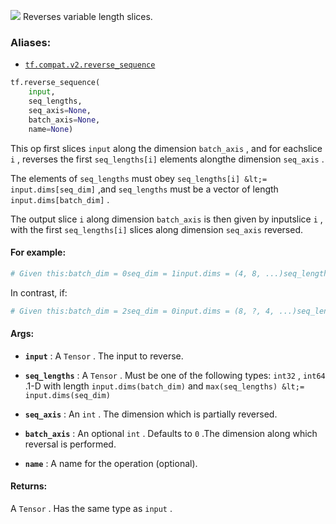 ![](https://tensorflow.google.cn/images/tf_logo_32px.png)
Reverses variable length slices.

### Aliases:

- [ `tf.compat.v2.reverse_sequence` ](/api_docs/python/tf/reverse_sequence)


```python
tf.reverse_sequence(
    input,
    seq_lengths,
    seq_axis=None,
    batch_axis=None,
    name=None)
```


This op first slices  `input`  along the dimension  `batch_axis` , and for eachslice  `i` , reverses the first  `seq_lengths[i]`  elements alongthe dimension  `seq_axis` .

The elements of  `seq_lengths`  must obey  `seq_lengths[i] &lt;= input.dims[seq_dim]` ,and  `seq_lengths`  must be a vector of length  `input.dims[batch_dim]` .

The output slice  `i`  along dimension  `batch_axis`  is then given by inputslice  `i` , with the first  `seq_lengths[i]`  slices along dimension `seq_axis`  reversed.

#### For example:


```python
# Given this:batch_dim = 0seq_dim = 1input.dims = (4, 8, ...)seq_lengths = [7, 2, 3, 5]# then slices of input are reversed on seq_dim, but only up to seq_lengths:output[0, 0:7, :, ...] = input[0, 7:0:-1, :, ...]output[1, 0:2, :, ...] = input[1, 2:0:-1, :, ...]output[2, 0:3, :, ...] = input[2, 3:0:-1, :, ...]output[3, 0:5, :, ...] = input[3, 5:0:-1, :, ...]# while entries past seq_lens are copied through:output[0, 7:, :, ...] = input[0, 7:, :, ...]output[1, 2:, :, ...] = input[1, 2:, :, ...]output[2, 3:, :, ...] = input[2, 3:, :, ...]output[3, 2:, :, ...] = input[3, 2:, :, ...]
```


In contrast, if:


```python
# Given this:batch_dim = 2seq_dim = 0input.dims = (8, ?, 4, ...)seq_lengths = [7, 2, 3, 5]# then slices of input are reversed on seq_dim, but only up to seq_lengths:output[0:7, :, 0, :, ...] = input[7:0:-1, :, 0, :, ...]output[0:2, :, 1, :, ...] = input[2:0:-1, :, 1, :, ...]output[0:3, :, 2, :, ...] = input[3:0:-1, :, 2, :, ...]output[0:5, :, 3, :, ...] = input[5:0:-1, :, 3, :, ...]# while entries past seq_lens are copied through:output[7:, :, 0, :, ...] = input[7:, :, 0, :, ...]output[2:, :, 1, :, ...] = input[2:, :, 1, :, ...]output[3:, :, 2, :, ...] = input[3:, :, 2, :, ...]output[2:, :, 3, :, ...] = input[2:, :, 3, :, ...]
```


#### Args:

- **`input`** : A  `Tensor` . The input to reverse.

- **`seq_lengths`** : A  `Tensor` . Must be one of the following types:  `int32` ,  `int64` .1-D with length  `input.dims(batch_dim)`  and `max(seq_lengths) &lt;= input.dims(seq_dim)` 

- **`seq_axis`** : An  `int` . The dimension which is partially reversed.

- **`batch_axis`** : An optional  `int` . Defaults to  `0` .The dimension along which reversal is performed.

- **`name`** : A name for the operation (optional).

#### Returns:

A  `Tensor` . Has the same type as  `input` .

